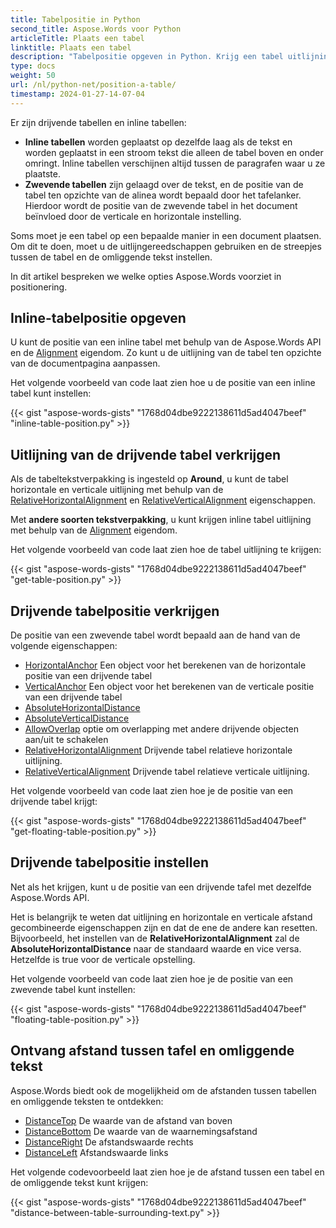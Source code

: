 ```yaml
---
title: Tabelpositie in Python
second_title: Aspose.Words voor Python
articleTitle: Plaats een tabel
linktitle: Plaats een tabel
description: "Tabelpositie opgeven in Python. Krijg een tabel uitlijning, krijgen en instellen drijvende tabel positie met behulp van Python."
type: docs
weight: 50
url: /nl/python-net/position-a-table/
timestamp: 2024-01-27-14-07-04
---
```


Er zijn drijvende tabellen en inline tabellen:

* **Inline tabellen** worden geplaatst op dezelfde laag als de tekst en worden geplaatst in een stroom tekst die alleen de tabel boven en onder omringt. Inline tabellen verschijnen altijd tussen de paragrafen waar u ze plaatste.
* **Zwevende tabellen** zijn gelaagd over de tekst, en de positie van de tabel ten opzichte van de alinea wordt bepaald door het tafelanker. Hierdoor wordt de positie van de zwevende tabel in het document beïnvloed door de verticale en horizontale instelling.

Soms moet je een tabel op een bepaalde manier in een document plaatsen. Om dit te doen, moet u de uitlijngereedschappen gebruiken en de streepjes tussen de tabel en de omliggende tekst instellen.

In dit artikel bespreken we welke opties Aspose.Words voorziet in positionering.

## Inline-tabelpositie opgeven

U kunt de positie van een inline tabel met behulp van de Aspose.Words API en de [Alignment](https://reference.aspose.com/words/python-net/aspose.words.tables/table/alignment/) eigendom. Zo kunt u de uitlijning van de tabel ten opzichte van de documentpagina aanpassen.

Het volgende voorbeeld van code laat zien hoe u de positie van een inline tabel kunt instellen:

{{< gist "aspose-words-gists" "1768d04dbe9222138611d5ad4047beef" "inline-table-position.py" >}}

## Uitlijning van de drijvende tabel verkrijgen

Als de tabeltekstverpakking is ingesteld op **Around**, u kunt de tabel horizontale en verticale uitlijning met behulp van de [RelativeHorizontalAlignment](https://reference.aspose.com/words/python-net/aspose.words.tables/table/relative_horizontal_alignment/) en [RelativeVerticalAlignment](https://reference.aspose.com/words/python-net/aspose.words.tables/table/relative_vertical_alignment/) eigenschappen.

Met **andere soorten tekstverpakking**, u kunt krijgen inline tabel uitlijning met behulp van de [Alignment](https://reference.aspose.com/words/python-net/aspose.words.tables/table/alignment/) eigendom.

Het volgende voorbeeld van code laat zien hoe de tabel uitlijning te krijgen:

{{< gist "aspose-words-gists" "1768d04dbe9222138611d5ad4047beef" "get-table-position.py" >}}

## Drijvende tabelpositie verkrijgen

 De positie van een zwevende tabel wordt bepaald aan de hand van de volgende eigenschappen:

* [HorizontalAnchor](https://reference.aspose.com/words/python-net/aspose.words.tables/table/horizontal_anchor/) Een object voor het berekenen van de horizontale positie van een drijvende tabel
* [VerticalAnchor](https://reference.aspose.com/words/python-net/aspose.words.tables/table/vertical_anchor/) Een object voor het berekenen van de verticale positie van een drijvende tabel
* [AbsoluteHorizontalDistance](https://reference.aspose.com/words/python-net/aspose.words.tables/table/absolute_horizontal_distance/)
* [AbsoluteVerticalDistance](https://reference.aspose.com/words/python-net/aspose.words.tables/table/absolute_vertical_distance/)
* [AllowOverlap](https://reference.aspose.com/words/python-net/aspose.words.tables/table/allow_overlap/) optie om overlapping met andere drijvende objecten aan/uit te schakelen
* [RelativeHorizontalAlignment](https://reference.aspose.com/words/python-net/aspose.words.tables/table/relative_horizontal_alignment/) Drijvende tabel relatieve horizontale uitlijning.
* [RelativeVerticalAlignment](https://reference.aspose.com/words/python-net/aspose.words.tables/table/relative_vertical_alignment/) Drijvende tabel relatieve verticale uitlijning.

Het volgende voorbeeld van code laat zien hoe je de positie van een drijvende tabel krijgt:

{{< gist "aspose-words-gists" "1768d04dbe9222138611d5ad4047beef" "get-floating-table-position.py" >}}

## Drijvende tabelpositie instellen

Net als het krijgen, kunt u de positie van een drijvende tafel met dezelfde Aspose.Words API.

Het is belangrijk te weten dat uitlijning en horizontale en verticale afstand gecombineerde eigenschappen zijn en dat de ene de andere kan resetten. Bijvoorbeeld, het instellen van de **RelativeHorizontalAlignment** zal de **AbsoluteHorizontalDistance** naar de standaard waarde en vice versa. Hetzelfde is true voor de verticale opstelling.

Het volgende voorbeeld van code laat zien hoe je de positie van een zwevende tabel kunt instellen:

{{< gist "aspose-words-gists" "1768d04dbe9222138611d5ad4047beef" "floating-table-position.py" >}}

## Ontvang afstand tussen tafel en omliggende tekst

Aspose.Words biedt ook de mogelijkheid om de afstanden tussen tabellen en omliggende teksten te ontdekken:

- [DistanceTop](https://reference.aspose.com/words/python-net/aspose.words.tables/table/distance_top/) De waarde van de afstand van boven
- [DistanceBottom](https://reference.aspose.com/words/python-net/aspose.words.tables/table/distance_bottom/) De waarde van de waarnemingsafstand
- [DistanceRight](https://reference.aspose.com/words/python-net/aspose.words.tables/table/distance_right/) De afstandswaarde rechts
- [DistanceLeft](https://reference.aspose.com/words/python-net/aspose.words.tables/table/distance_left/) Afstandswaarde links

Het volgende codevoorbeeld laat zien hoe je de afstand tussen een tabel en de omliggende tekst kunt krijgen:

{{< gist "aspose-words-gists" "1768d04dbe9222138611d5ad4047beef" "distance-between-table-surrounding-text.py" >}}
